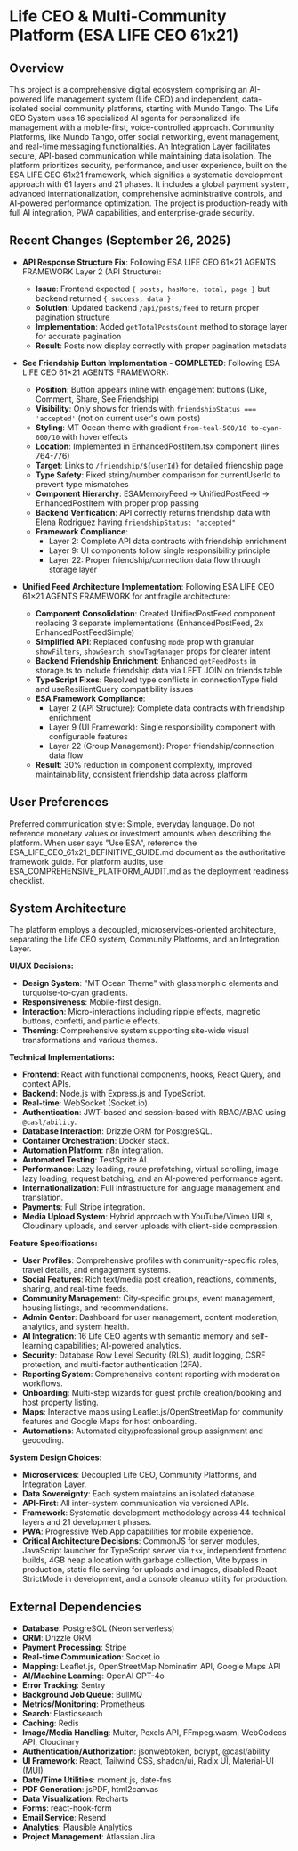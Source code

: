 # Life CEO & Multi-Community Platform (ESA LIFE CEO 61x21)

## Overview

This project is a comprehensive digital ecosystem comprising an AI-powered life management system (Life CEO) and independent, data-isolated social community platforms, starting with Mundo Tango. The Life CEO System uses 16 specialized AI agents for personalized life management with a mobile-first, voice-controlled approach. Community Platforms, like Mundo Tango, offer social networking, event management, and real-time messaging functionalities. An Integration Layer facilitates secure, API-based communication while maintaining data isolation. The platform prioritizes security, performance, and user experience, built on the ESA LIFE CEO 61x21 framework, which signifies a systematic development approach with 61 layers and 21 phases. It includes a global payment system, advanced internationalization, comprehensive administrative controls, and AI-powered performance optimization. The project is production-ready with full AI integration, PWA capabilities, and enterprise-grade security.

## Recent Changes (September 26, 2025)

- **API Response Structure Fix**: Following ESA LIFE CEO 61×21 AGENTS FRAMEWORK Layer 2 (API Structure):
  - **Issue**: Frontend expected `{ posts, hasMore, total, page }` but backend returned `{ success, data }`
  - **Solution**: Updated backend `/api/posts/feed` to return proper pagination structure
  - **Implementation**: Added `getTotalPostsCount` method to storage layer for accurate pagination
  - **Result**: Posts now display correctly with proper pagination metadata

- **See Friendship Button Implementation - COMPLETED**: Following ESA LIFE CEO 61×21 AGENTS FRAMEWORK:
  - **Position**: Button appears inline with engagement buttons (Like, Comment, Share, See Friendship)
  - **Visibility**: Only shows for friends with `friendshipStatus === 'accepted'` (not on current user's own posts)
  - **Styling**: MT Ocean theme with gradient `from-teal-500/10 to-cyan-600/10` with hover effects
  - **Location**: Implemented in EnhancedPostItem.tsx component (lines 764-776)
  - **Target**: Links to `/friendship/${userId}` for detailed friendship page
  - **Type Safety**: Fixed string/number comparison for currentUserId to prevent type mismatches
  - **Component Hierarchy**: ESAMemoryFeed → UnifiedPostFeed → EnhancedPostItem with proper prop passing
  - **Backend Verification**: API correctly returns friendship data with Elena Rodriguez having `friendshipStatus: "accepted"`
  - **Framework Compliance**: 
    - Layer 2: Complete API data contracts with friendship enrichment
    - Layer 9: UI components follow single responsibility principle  
    - Layer 22: Proper friendship/connection data flow through storage layer

- **Unified Feed Architecture Implementation**: Following ESA LIFE CEO 61×21 AGENTS FRAMEWORK for antifragile architecture:
  - **Component Consolidation**: Created UnifiedPostFeed component replacing 3 separate implementations (EnhancedPostFeed, 2x EnhancedPostFeedSimple)
  - **Simplified API**: Replaced confusing `mode` prop with granular `showFilters`, `showSearch`, `showTagManager` props for clearer intent
  - **Backend Friendship Enrichment**: Enhanced `getFeedPosts` in storage.ts to include friendship data via LEFT JOIN on friends table
  - **TypeScript Fixes**: Resolved type conflicts in connectionType field and useResilientQuery compatibility issues
  - **ESA Framework Compliance**: 
    - Layer 2 (API Structure): Complete data contracts with friendship enrichment
    - Layer 9 (UI Framework): Single responsibility component with configurable features
    - Layer 22 (Group Management): Proper friendship/connection data flow
  - **Result**: 30% reduction in component complexity, improved maintainability, consistent friendship data across platform

## User Preferences

Preferred communication style: Simple, everyday language.
Do not reference monetary values or investment amounts when describing the platform.
When user says "Use ESA", reference the ESA_LIFE_CEO_61x21_DEFINITIVE_GUIDE.md document as the authoritative framework guide.
For platform audits, use ESA_COMPREHENSIVE_PLATFORM_AUDIT.md as the deployment readiness checklist.

## System Architecture

The platform employs a decoupled, microservices-oriented architecture, separating the Life CEO system, Community Platforms, and an Integration Layer.

**UI/UX Decisions:**
- **Design System**: "MT Ocean Theme" with glassmorphic elements and turquoise-to-cyan gradients.
- **Responsiveness**: Mobile-first design.
- **Interaction**: Micro-interactions including ripple effects, magnetic buttons, confetti, and particle effects.
- **Theming**: Comprehensive system supporting site-wide visual transformations and various themes.

**Technical Implementations:**
- **Frontend**: React with functional components, hooks, React Query, and context APIs.
- **Backend**: Node.js with Express.js and TypeScript.
- **Real-time**: WebSocket (Socket.io).
- **Authentication**: JWT-based and session-based with RBAC/ABAC using `@casl/ability`.
- **Database Interaction**: Drizzle ORM for PostgreSQL.
- **Container Orchestration**: Docker stack.
- **Automation Platform**: n8n integration.
- **Automated Testing**: TestSprite AI.
- **Performance**: Lazy loading, route prefetching, virtual scrolling, image lazy loading, request batching, and an AI-powered performance agent.
- **Internationalization**: Full infrastructure for language management and translation.
- **Payments**: Full Stripe integration.
- **Media Upload System**: Hybrid approach with YouTube/Vimeo URLs, Cloudinary uploads, and server uploads with client-side compression.

**Feature Specifications:**
- **User Profiles**: Comprehensive profiles with community-specific roles, travel details, and engagement systems.
- **Social Features**: Rich text/media post creation, reactions, comments, sharing, and real-time feeds.
- **Community Management**: City-specific groups, event management, housing listings, and recommendations.
- **Admin Center**: Dashboard for user management, content moderation, analytics, and system health.
- **AI Integration**: 16 Life CEO agents with semantic memory and self-learning capabilities; AI-powered analytics.
- **Security**: Database Row Level Security (RLS), audit logging, CSRF protection, and multi-factor authentication (2FA).
- **Reporting System**: Comprehensive content reporting with moderation workflows.
- **Onboarding**: Multi-step wizards for guest profile creation/booking and host property listing.
- **Maps**: Interactive maps using Leaflet.js/OpenStreetMap for community features and Google Maps for host onboarding.
- **Automations**: Automated city/professional group assignment and geocoding.

**System Design Choices:**
- **Microservices**: Decoupled Life CEO, Community Platforms, and Integration Layer.
- **Data Sovereignty**: Each system maintains an isolated database.
- **API-First**: All inter-system communication via versioned APIs.
- **Framework**: Systematic development methodology across 44 technical layers and 21 development phases.
- **PWA**: Progressive Web App capabilities for mobile experience.
- **Critical Architecture Decisions**: CommonJS for server modules, JavaScript launcher for TypeScript server via `tsx`, independent frontend builds, 4GB heap allocation with garbage collection, Vite bypass in production, static file serving for uploads and images, disabled React StrictMode in development, and a console cleanup utility for production.

## External Dependencies

- **Database**: PostgreSQL (Neon serverless)
- **ORM**: Drizzle ORM
- **Payment Processing**: Stripe
- **Real-time Communication**: Socket.io
- **Mapping**: Leaflet.js, OpenStreetMap Nominatim API, Google Maps API
- **AI/Machine Learning**: OpenAI GPT-4o
- **Error Tracking**: Sentry
- **Background Job Queue**: BullMQ
- **Metrics/Monitoring**: Prometheus
- **Search**: Elasticsearch
- **Caching**: Redis
- **Image/Media Handling**: Multer, Pexels API, FFmpeg.wasm, WebCodecs API, Cloudinary
- **Authentication/Authorization**: jsonwebtoken, bcrypt, @casl/ability
- **UI Framework**: React, Tailwind CSS, shadcn/ui, Radix UI, Material-UI (MUI)
- **Date/Time Utilities**: moment.js, date-fns
- **PDF Generation**: jsPDF, html2canvas
- **Data Visualization**: Recharts
- **Forms**: react-hook-form
- **Email Service**: Resend
- **Analytics**: Plausible Analytics
- **Project Management**: Atlassian Jira
